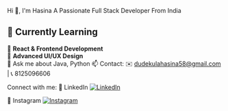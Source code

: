 Hi 👋, I'm Hasina
A Passionate Full Stack Developer From India

## 🌱 Currently Learning  

📖 **React & Frontend Development**   
📖 **Advanced UI/UX Design**   
💬 Ask me about Java, Python
📫 Contact: ✉️ dudekulahasina58@gmail.com | 📞 8125096606

Connect with me:
🔗 LinkedIn [![LinkedIn](https://cdn.jsdelivr.net/gh/devicons/devicon/icons/linkedin/linkedin-original.svg)](https://www.linkedin.com/in/hasina-dudekula-5589b6281/)

📸 Instagram
[![Instagram](https://img.shields.io/badge/Instagram-E4405F?style=for-the-badge&logo=instagram&logoColor=white)](https://www.instagram.com/hasina__0718/)

